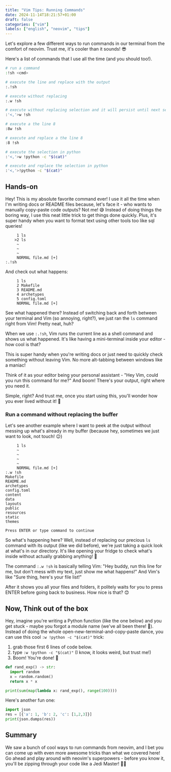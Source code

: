 ```yaml
---
title: "Vim Tips: Running Commands"
date: 2024-11-14T18:21:57+01:00
draft: false
categories: ["vim"]
labels: ["english", "neovim", "tips"]
---
```



Let's explore a few different ways to run commands in our terminal from
the comfort of neovim. Trust me, it's cooler than it sounds! 😎

Here's a list of commands that I use all the time (and you should too!).

```bash
# run a command
:!sh <cmd>

# execute the line and replace with the output
:.!sh

# execute without replacing
:.w !sh

# execute without replacing selection and it will persist until next selection!
:'<,'>w !sh

# execute a the line 8
:8w !sh

# execute and replace a the line 8
:8 !sh

# execute the selection in python
:'<,'>w !python -c "$(cat)"

# execute and replace the selection in python
:'<,'>!python -c "$(cat)"

```

## Hands-on

Hey! This is my absolute favorite command ever! I use it all the time when I'm
writing docs or README files because, let's face it - who wants to manually
copy-paste code outputs? Not me! 😅 Instead of doing things the boring way, I
use this neat little trick to get things done quickly. Plus, it's super handy
when you want to format text using other tools too like sql queries!


```vim
     1 ls
    >2 ls
     ~
     ~
     ~
     NORMAL file.md [+]
:.!sh
```

And check out what happens:

```vim
     1 ls
     2 Makefile
     3 README.md
     4 archetypes
     5 config.toml
     NORMAL file.md [+]
```

See what happened there? Instead of switching back and forth between your
terminal and Vim (so annoying, right?), we just ran the `ls` command right from
Vim! Pretty neat, huh?

When we use `:.!sh`, Vim runs the current line as a shell command and shows us
what happened. It's like having a mini-terminal inside your editor - how cool
is that?

This is super handy when you're writing docs or just need to quickly check
something without leaving Vim. No more alt-tabbing between windows like a
maniac!

Think of it as your editor being your personal assistant - "Hey Vim, could you
run this command for me?" And boom! There's your output, right where you need
it.

Simple, right? And trust me, once you start using this, you'll wonder how you
ever lived without it! 🎯


### Run a command without replacing the buffer

Let's see another example where I want to peek at the output without messing up
what's already in my buffer (because hey, sometimes we just want to look, not
touch! 😉)

```vim
     1 ls
     ~
     ~
     ~
     ~
     NORMAL file.md [+]
:.w !sh
Makefile
README.md
archetypes
config.toml
content
data
layouts
public
resources
static
themes

Press ENTER or type command to continue
```

So what's happening here? Well, instead of replacing our precious `ls` command
with its output (like we did before), we're just taking a quick look at what's
in our directory. It's like opening your fridge to check what's inside without
actually grabbing anything! 🚀

The command `:.w !sh` is basically telling Vim: "Hey buddy, run this line for
me, but don't mess with my text, just show me what happens!" And Vim's like
"Sure thing, here's your file list!"

After it shows you all your files and folders, it politely waits for you to
press ENTER before going back to business. How nice is that? 😊

## Now, Think out of the box


Hey, imagine you're writing a Python function (like the one below) and you get
stuck - maybe you forgot a module name (we've all been there! 🤪). Instead of
doing the whole open-new-terminal-and-copy-paste dance, you can use this cool
`:w !python -c "$(cat)"` trick:

1. grab those first 6 lines of code below.
2. type `:w !python -c "$(cat)"` (I know, it looks weird, but trust me!)
3. Boom! You're done! 🎉

```python
def rand_exp() -> str:
  import random
  x = random.random()
  return x * x

print(sum(map(lambda x: rand_exp(), range(100))))
```

Here's another fun one:

```python
import json
res = [{'a': 1, 'b': 2, 'c': [1,2,3]}]
print(json.dumps(res))
```


## Summary

We saw a bunch of cool ways to run commands from neovim, and I bet you can come
up with even more awesome tricks than what we covered here! Go ahead and play
around with neovim's superpowers - before you know it, you'll be zipping
through your code like a Jedi Master! 🚀✨
